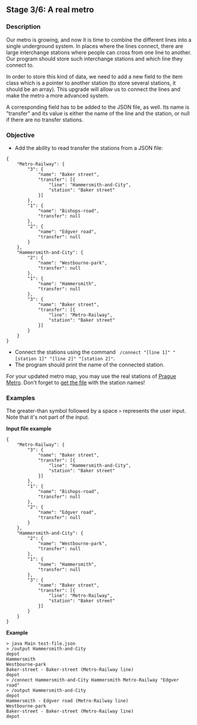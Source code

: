 ## Stage 3/6: A real metro
### Description
Our metro is growing, and now it is time to combine the different lines into a single underground system. In places where the lines connect, there are large interchange stations where people can cross from one line to another. Our program should store such interchange stations and which line they connect to.

In order to store this kind of data, we need to add a new field to the item class which is a pointer to another station (to store several stations, it should be an array). This upgrade will allow us to connect the lines and make the metro a more advanced system.

A corresponding field has to be added to the JSON file, as well. Its name is "transfer" and its value is either the name of the line and the station, or null if there are no transfer stations.

### Objective
* Add the ability to read transfer the stations from a JSON file:
```
{
    "Metro-Railway": {
        "3": {
            "name": "Baker street",
            "transfer": [{
                "line": "Hammersmith-and-City",
                "station": "Baker street"
            }]
        },
        "1": {
            "name": "Bishops-road",
            "transfer": null
        },
        "2": {
            "name": "Edgver road",
            "transfer": null
        }
    },
    "Hammersmith-and-City": {
        "2": {
            "name": "Westbourne-park",
            "transfer": null
        },
        "1": {
            "name": "Hammersmith",
            "transfer": null
        },
        "3": {
            "name": "Baker street",
            "transfer": [{
                "line": "Metro-Railway",
                "station": "Baker street"
            }]
        }
    }
}
```
* Connect the stations using the command ` /connect "[line 1]" "[station 1]" "[line 2]" "[station 2]"`.
* The program should print the name of the connected station.

For your updated metro map, you may use the real stations of [Prague Metro](https://en.wikipedia.org/wiki/Prague_Metro). Don't forget to [get the file](https://stepik.org/media/attachments/lesson/373079/prague_subway.json) with the station names!

### Examples
The greater-than symbol followed by a space `>` represents the user input. Note that it's not part of the input.

**Input file example**
```
{
    "Metro-Railway": {
        "3": {
            "name": "Baker street",
            "transfer": [{
                "line": "Hammersmith-and-City",
                "station": "Baker street"
            }]
        },
        "1": {
            "name": "Bishops-road",
            "transfer": null
        },
        "2": {
            "name": "Edgver road",
            "transfer": null
        }
    },
    "Hammersmith-and-City": {
        "2": {
            "name": "Westbourne-park",
            "transfer": null
        },
        "1": {
            "name": "Hammersmith",
            "transfer": null
        },
        "3": {
            "name": "Baker street",
            "transfer": [{
                "line": "Metro-Railway",
                "station": "Baker street"
            }]
        }
    }
}
```
**Example**
```
> java Main test-file.json
> /output Hammersmith-and-City
depot
Hammersmith
Westbourne-park
Baker-street - Baker-street (Metro-Railway line)
depot
> /connect Hammersmith-and-City Hammersmith Metro-Railway "Edgver road"
> /output Hammersmith-and-City
depot
Hammersmith - Edgver road (Metro-Railway line)
Westbourne-park
Baker-street - Baker-street (Metro-Railway line)
depot
```
